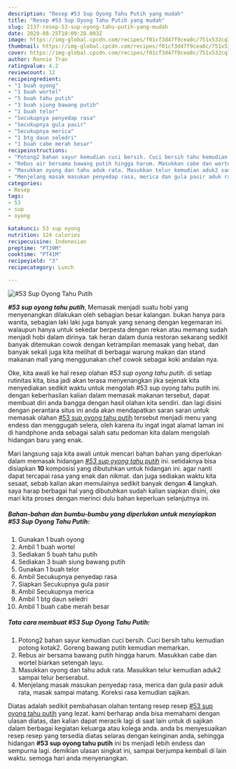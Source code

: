 ```yaml
---
description: "Resep #53 Sup Oyong Tahu Putih yang mudah"
title: "Resep #53 Sup Oyong Tahu Putih yang mudah"
slug: 2137-resep-53-sup-oyong-tahu-putih-yang-mudah
date: 2020-08-25T10:09:28.093Z
image: https://img-global.cpcdn.com/recipes/f01cf3d47f9cea8c/751x532cq70/53-sup-oyong-tahu-putih-foto-resep-utama.jpg
thumbnail: https://img-global.cpcdn.com/recipes/f01cf3d47f9cea8c/751x532cq70/53-sup-oyong-tahu-putih-foto-resep-utama.jpg
cover: https://img-global.cpcdn.com/recipes/f01cf3d47f9cea8c/751x532cq70/53-sup-oyong-tahu-putih-foto-resep-utama.jpg
author: Ronnie Tran
ratingvalue: 4.2
reviewcount: 12
recipeingredient:
- "1 buah oyong"
- "1 buah wortel"
- "5 buah tahu putih"
- "3 buah siung bawang putih"
- "1 buah telor"
- "Secukupnya penyedap rasa"
- "Secukupnya gula pasir"
- "Secukupnya merica"
- "1 btg daun seledri"
- "1 buah cabe merah besar"
recipeinstructions:
- "Potong2 bahan sayur kemudian cuci bersih. Cuci bersih tahu kemudian potong kotak2. Goreng bawang putih kemudian memarkan."
- "Rebus air bersama bawang putih hingga harum. Masukkan cabe dan wortel biarkan setengah layu."
- "Masukkan oyong dan tahu aduk rata. Masukkan telur kemudian aduk2 sampai telur berserabut."
- "Menjelang masak masukan penyedap rasa, merica dan gula pasir aduk rata, masak sampai matang. Koreksi rasa kemudian sajikan."
categories:
- Resep
tags:
- 53
- sup
- oyong

katakunci: 53 sup oyong 
nutrition: 124 calories
recipecuisine: Indonesian
preptime: "PT39M"
cooktime: "PT41M"
recipeyield: "3"
recipecategory: Lunch

---
```



![#53 Sup Oyong Tahu Putih](https://img-global.cpcdn.com/recipes/f01cf3d47f9cea8c/751x532cq70/53-sup-oyong-tahu-putih-foto-resep-utama.jpg)

<b><i>#53 sup oyong tahu putih</i></b>, Memasak menjadi suatu hobi yang menyenangkan dilakukan oleh sebagian besar kalangan. bukan hanya para wanita, sebagian laki laki juga banyak yang senang dengan kegemaran ini. walaupun hanya untuk sekedar berpesta dengan rekan atau memang sudah menjadi hobi dalam dirinya. tak heran dalam dunia restoran sekarang sedikit banyak ditemukan cowok dengan ketrampilan memasak yang hebat, dan banyak sekali juga kita melihat di berbagai warung makan dan stand makanan mall yang menggunakan chef cowok sebagai koki andalan nya.

Oke, kita awali ke hal resep olahan <i>#53 sup oyong tahu putih</i>. di setiap rutinitas kita, bisa jadi akan terasa menyenangkan jika sejenak kita menyediakan sedikit waktu untuk mengolah #53 sup oyong tahu putih ini. dengan keberhasilan kalian dalam memasak makanan tersebut, dapat membuat diri anda bangga dengan hasil olahan kita sendiri. dan lagi disini dengan perantara situs ini anda akan mendapatkan saran saran untuk memasak olahan <u>#53 sup oyong tahu putih</u> tersebut menjadi menu yang endess dan menggugah selera, oleh karena itu ingat ingat alamat laman ini di handphone anda sebagai salah satu pedoman kita dalam mengolah hidangan baru yang enak.




Mari langsung saja kita awali untuk mencari bahan bahan yang diperlukan dalam memasak hidangan <u><i>#53 sup oyong tahu putih</i></u> ini. setidaknya bisa disiapkan <b>10</b> komposisi yang dibutuhkan untuk hidangan ini. agar nanti dapat tercapai rasa yang enak dan nikmat. dan juga sediakan waktu kita sesaat, sebab kalian akan memulainya sedikit banyak dengan <b>4</b> langkah. saya harap berbagai hal yang dibutuhkan sudah kalian siapkan disini, oke mari kita proses dengan merinci dulu bahan keperluan selanjutnya ini.

<!--inarticleads1-->

##### Bahan-bahan dan bumbu-bumbu yang diperlukan untuk menyiapkan #53 Sup Oyong Tahu Putih:

1. Gunakan 1 buah oyong
1. Ambil 1 buah wortel
1. Sediakan 5 buah tahu putih
1. Sediakan 3 buah siung bawang putih
1. Gunakan 1 buah telor
1. Ambil Secukupnya penyedap rasa
1. Siapkan Secukupnya gula pasir
1. Ambil Secukupnya merica
1. Ambil 1 btg daun seledri
1. Ambil 1 buah cabe merah besar




<!--inarticleads2-->

##### Tata cara membuat #53 Sup Oyong Tahu Putih:

1. Potong2 bahan sayur kemudian cuci bersih. Cuci bersih tahu kemudian potong kotak2. Goreng bawang putih kemudian memarkan.
1. Rebus air bersama bawang putih hingga harum. Masukkan cabe dan wortel biarkan setengah layu.
1. Masukkan oyong dan tahu aduk rata. Masukkan telur kemudian aduk2 sampai telur berserabut.
1. Menjelang masak masukan penyedap rasa, merica dan gula pasir aduk rata, masak sampai matang. Koreksi rasa kemudian sajikan.




Diatas adalah sedikit pembahasan olahan tentang resep resep <u>#53 sup oyong tahu putih</u> yang lezat. kami berharap anda bisa memahami dengan ulasan diatas, dan kalian dapat meracik lagi di saat lain untuk di sajikan dalam berbagai kegiatan keluarga atau kolega anda. anda bs menyesuaikan resep resep yang tersedia diatas selaras dengan keinginan anda, sehingga hidangan <b>#53 sup oyong tahu putih</b> ini bs menjadi lebih endess dan sempurna lagi. demikian ulasan singkat ini, sampai berjumpa kembali di lain waktu. semoga hari anda menyenangkan.
